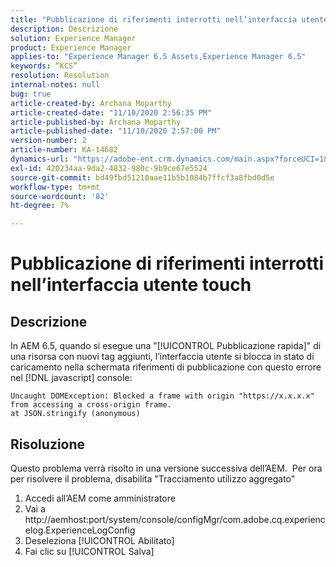 ```yaml
---
title: "Pubblicazione di riferimenti interrotti nell’interfaccia utente touch"
description: Descrizione
solution: Experience Manager
product: Experience Manager
applies-to: "Experience Manager 6.5 Assets,Experience Manager 6.5"
keywords: “KCS”
resolution: Resolution
internal-notes: null
bug: true
article-created-by: Archana Moparthy
article-created-date: "11/10/2020 2:56:35 PM"
article-published-by: Archana Moparthy
article-published-date: "11/10/2020 2:57:00 PM"
version-number: 2
article-number: KA-14682
dynamics-url: "https://adobe-ent.crm.dynamics.com/main.aspx?forceUCI=1&pagetype=entityrecord&etn=knowledgearticle&id=a2eb8aeb-6423-eb11-a813-00224809820c"
exl-id: 420234aa-9da2-4832-980c-9b9ce67e5524
source-git-commit: bd49fbd51210aae11b5b1084b7ffcf3a8fbd0d5e
workflow-type: tm+mt
source-wordcount: '82'
ht-degree: 7%

---
```


# Pubblicazione di riferimenti interrotti nell’interfaccia utente touch

## Descrizione

In AEM 6.5, quando si esegue una &quot;[!UICONTROL Pubblicazione rapida]&quot; di una risorsa con nuovi tag aggiunti, l’interfaccia utente si blocca in stato di caricamento nella schermata riferimenti di pubblicazione con questo errore nel [!DNL javascript] console:

```
Uncaught DOMException: Blocked a frame with origin "https://x.x.x.x" from accessing a cross-origin frame.
at JSON.stringify (anonymous)
```


## Risoluzione

Questo problema verrà risolto in una versione successiva dell’AEM.  Per ora per risolvere il problema, disabilita &quot;Tracciamento utilizzo aggregato&quot;

1. Accedi all’AEM come amministratore
2. Vai a http://aemhost:port/system/console/configMgr/com.adobe.cq.experiencelog.ExperienceLogConfig
3. Deseleziona [!UICONTROL Abilitato]
4. Fai clic su [!UICONTROL Salva]

